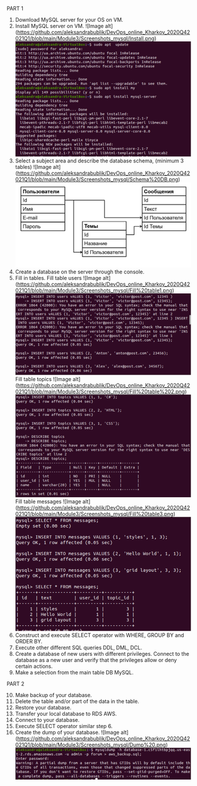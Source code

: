 PART 1
1. Download MySQL server for your OS on VM.
2. Install MySQL server on VM.
![Image alt] (https://github.com/aleksandrabublik/DevOps_online_Kharkov_2020Q42021Q1/blob/main/Module3/Screenshots_mysql/Install.png)
![alt text](https://github.com/aleksandrabublik/DevOps_online_Kharkov_2020Q42021Q1/blob/main/Module3/Screenshots_mysql/Install.png)
3. Select a subject area and describe the database schema, (minimum 3 tables)
![Image alt] (https://github.com/aleksandrabublik/DevOps_online_Kharkov_2020Q42021Q1/blob/main/Module3/Screenshots_mysql/Schema%20DB.png)
![alt text](https://github.com/aleksandrabublik/DevOps_online_Kharkov_2020Q42021Q1/blob/main/Module3/Screenshots_mysql/Schema%20DB.png)
4. Create a database on the server through the console.
5. Fill in tables.
Fill table users
![Image alt] (https://github.com/aleksandrabublik/DevOps_online_Kharkov_2020Q42021Q1/blob/main/Module3/Screenshots_mysql/Fill%20table1.png)
![alt text](https://github.com/aleksandrabublik/DevOps_online_Kharkov_2020Q42021Q1/blob/main/Module3/Screenshots_mysql/Fill%20table1.png)
Fill table topics
![Image alt] (https://github.com/aleksandrabublik/DevOps_online_Kharkov_2020Q42021Q1/blob/main/Module3/Screenshots_mysql/Fill%20table%202.png)
![alt text](https://github.com/aleksandrabublik/DevOps_online_Kharkov_2020Q42021Q1/blob/main/Module3/Screenshots_mysql/Fill%20table%202.png)
Fill table messages
![Image alt] (https://github.com/aleksandrabublik/DevOps_online_Kharkov_2020Q42021Q1/blob/main/Module3/Screenshots_mysql/Fill%20table3.png)
![alt text](https://github.com/aleksandrabublik/DevOps_online_Kharkov_2020Q42021Q1/blob/main/Module3/Screenshots_mysql/Fill%20table3.png)
6. Construct and execute SELECT operator with WHERE, GROUP BY and ORDER BY.
7. Execute other different SQL queries DDL, DML, DCL.
8. Create a database of new users with different privileges. Connect to the database as a new user and verify that the privileges allow or deny certain actions.
9. Make a selection from the main table DB MySQL.


PART 2

10. Make backup of your database.
11. Delete the table and/or part of the data in the table.
12. Restore your database.
13. Transfer your local database to RDS AWS.
14. Connect to your database.
15. Execute SELECT operator similar step 6.
16. Create the dump of your database.
![Image alt] (https://github.com/aleksandrabublik/DevOps_online_Kharkov_2020Q42021Q1/blob/main/Module3/Screenshots_mysql/Dump%20.png)
![alt text](https://github.com/aleksandrabublik/DevOps_online_Kharkov_2020Q42021Q1/blob/main/Module3/Screenshots_mysql/Dump%20.png)

